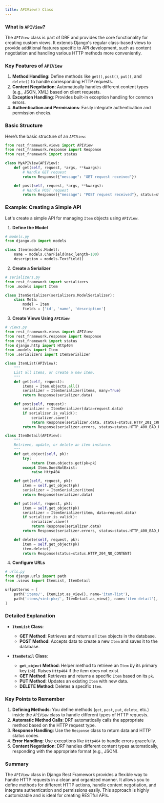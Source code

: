 ```yaml
---
title: APIView() Class
---
```


### What is `APIView`?

The `APIView` class is part of DRF and provides the core functionality for creating custom views. It extends Django's regular class-based views to provide additional features specific to API development, such as content negotiation and handling various HTTP methods more conveniently.

### Key Features of `APIView`

1. **Method Handling**: Define methods like `get()`, `post()`, `put()`, and `delete()` to handle corresponding HTTP requests.
2. **Content Negotiation**: Automatically handles different content types (e.g., JSON, XML) based on client requests.
3. **Exception Handling**: Provides built-in exception handling for common errors.
4. **Authentication and Permissions**: Easily integrate authentication and permission checks.

### Basic Structure

Here’s the basic structure of an `APIView`:

```python
from rest_framework.views import APIView
from rest_framework.response import Response
from rest_framework import status

class MyAPIView(APIView):
    def get(self, request, *args, **kwargs):
        # Handle GET request
        return Response({"message": "GET request received"})

    def post(self, request, *args, **kwargs):
        # Handle POST request
        return Response({"message": "POST request received"}, status=status.HTTP_201_CREATED)
```

### Example: Creating a Simple API

Let's create a simple API for managing `Item` objects using `APIView`.

1. **Define the Model**

```python
# models.py
from django.db import models

class Item(models.Model):
    name = models.CharField(max_length=100)
    description = models.TextField()
```

2. **Create a Serializer**

```python
# serializers.py
from rest_framework import serializers
from .models import Item

class ItemSerializer(serializers.ModelSerializer):
    class Meta:
        model = Item
        fields = ['id', 'name', 'description']
```

3. **Create Views Using `APIView`**

```python
# views.py
from rest_framework.views import APIView
from rest_framework.response import Response
from rest_framework import status
from django.http import Http404
from .models import Item
from .serializers import ItemSerializer

class ItemList(APIView):
    """
    List all items, or create a new item.
    """
    def get(self, request):
        items = Item.objects.all()
        serializer = ItemSerializer(items, many=True)
        return Response(serializer.data)

    def post(self, request):
        serializer = ItemSerializer(data=request.data)
        if serializer.is_valid():
            serializer.save()
            return Response(serializer.data, status=status.HTTP_201_CREATED)
        return Response(serializer.errors, status=status.HTTP_400_BAD_REQUEST)

class ItemDetail(APIView):
    """
    Retrieve, update, or delete an item instance.
    """
    def get_object(self, pk):
        try:
            return Item.objects.get(pk=pk)
        except Item.DoesNotExist:
            raise Http404

    def get(self, request, pk):
        item = self.get_object(pk)
        serializer = ItemSerializer(item)
        return Response(serializer.data)

    def put(self, request, pk):
        item = self.get_object(pk)
        serializer = ItemSerializer(item, data=request.data)
        if serializer.is_valid():
            serializer.save()
            return Response(serializer.data)
        return Response(serializer.errors, status=status.HTTP_400_BAD_REQUEST)

    def delete(self, request, pk):
        item = self.get_object(pk)
        item.delete()
        return Response(status=status.HTTP_204_NO_CONTENT)
```

4. **Configure URLs**

```python
# urls.py
from django.urls import path
from .views import ItemList, ItemDetail

urlpatterns = [
    path('items/', ItemList.as_view(), name='item-list'),
    path('items/<int:pk>/', ItemDetail.as_view(), name='item-detail'),
]
```

### Detailed Explanation

- **`ItemList` Class**:

  - **GET Method**: Retrieves and returns all `Item` objects in the database.
  - **POST Method**: Accepts data to create a new `Item` and saves it to the database.

- **`ItemDetail` Class**:
  - **`get_object` Method**: Helper method to retrieve an `Item` by its primary key (`pk`). Raises `Http404` if the item does not exist.
  - **GET Method**: Retrieves and returns a specific `Item` based on its `pk`.
  - **PUT Method**: Updates an existing `Item` with new data.
  - **DELETE Method**: Deletes a specific `Item`.

### Key Points to Remember

1. **Defining Methods**: You define methods (`get`, `post`, `put`, `delete`, etc.) inside the `APIView` class to handle different types of HTTP requests.
2. **Automatic Method Calls**: DRF automatically calls the appropriate method based on the HTTP request type.
3. **Response Handling**: Use the `Response` class to return data and HTTP status codes.
4. **Error Handling**: Use exceptions like `Http404` to handle errors gracefully.
5. **Content Negotiation**: DRF handles different content types automatically, responding with the appropriate format (e.g., JSON).

### Summary

The `APIView` class in Django Rest Framework provides a flexible way to handle HTTP requests in a clean and organized manner. It allows you to define methods for different HTTP actions, handle content negotiation, and integrate authentication and permissions easily. This approach is highly customizable and is ideal for creating RESTful APIs.
